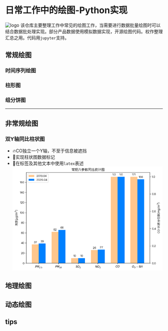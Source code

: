 <!--
 * @Author: sandwich
 * @Date: 2020-07-28 09:05:08
 * @LastEditTime: 2020-07-28 14:32:33
 * @LastEditors: sandwich
 * @Description: 工作绘图开源文档
 * @FilePath: /DataScience/PlotInWork/README.md
--> 
# 日常工作中的绘图-Python实现
![logo](https://i.loli.net/2020/07/28/X5WEUHuFKkgDj6z.png)
该仓库主要整理工作中常见的绘图工作，当需要进行数据批量绘图时可以结合数据批处理实现。部分产品数据使用模拟数据实现，开源绘图代码。权作整理汇总之用。代码用`jupyter`支持。
## 常规绘图
### 时间序列绘图
### 柱形图
### 组分饼图
***
## 非常规绘图
### 双Y轴同比柱状图
+ :fire:CO独立一个Y轴，不至于信息被遮挡
+ :rocket:实现柱状图数据标记
+ :basketball:在标签及其他文本中使用`latex`表述
[![双Y同比图](../data/pic/双Y柱形图.png)](../PlotInWork/双Y轴同比数据绘制.ipynb)
## 地理绘图
## 动态绘图
## tips